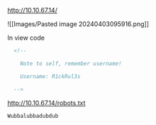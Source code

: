 
http://10.10.67.14/

![[Images/Pasted image 20240403095916.png]]

In view code
```html
  <!--

    Note to self, remember username!

    Username: R1ckRul3s

  -->
```

http://10.10.67.14/robots.txt
```
Wubbalubbadubdub
```

